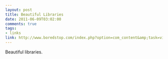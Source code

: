 ```yaml
--- 
layout: post
title: Beautiful Libraries
date: 2011-06-09T03:02:00
comments: true
tags:
- links
link: http://www.boredstop.com/index.php?option=com_content&amp;task=view&amp;id=156
---
```

Beautiful libraries.
